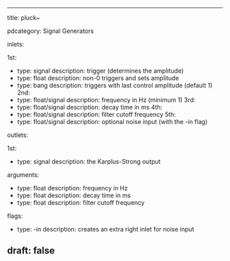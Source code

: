 --- 


title: pluck~

pdcategory: Signal Generators

inlets:

  1st:
  - type: signal
    description: trigger (determines the amplitude)
  - type: float
    description: non-0 triggers and sets amplitude
  - type: bang
    description: triggers with last control amplitude (default 1)
  2nd:
  - type: float/signal
    description: frequency in Hz (minimum 1)
  3rd:
  - type: float/signal
    description: decay time in ms
  4th:
  - type: float/signal
    description: filter cutoff frequency
  5th:
  - type: float/signal
    description: optional noise input (with the -in flag)

outlets:

  1st:
  - type: signal
    description: the Karplus-Strong output

arguments:
  - type: float
    description: frequency in Hz
  - type: float
    description: decay time in ms
  - type: float
    description: filter cutoff frequency



flags:
  - type: -in
    description: creates an extra right inlet for noise input

draft: false
---